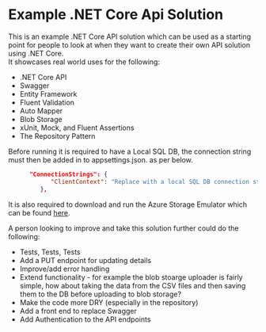 # Example .NET Core Api Solution
This is an example .NET Core API solution which can be used as a starting point for people to look at when they want to create their own API solution using .NET Core.  
It showcases real world uses for the following:
* .NET Core API
* Swagger
* Entity Framework
* Fluent Validation
* Auto Mapper
* Blob Storage
* xUnit, Mock, and Fluent Assertions
* The Repository Pattern

Before running it is required to have a Local SQL DB, the connection string must then be added in to appsettings.json. as per below.
```json
	  "ConnectionStrings": {
            "ClientContext": "Replace with a local SQL DB connection string"
         },
```
It is also required to download and run the Azure Storage Emulator which can be found [here](https://docs.microsoft.com/en-us/azure/storage/common/storage-use-emulator).  

A person looking to improve and take this solution further could do the following:
* Tests, Tests, Tests
* Add a PUT endpoint for updating details
* Improve/add error handling
* Extend functionality - for example the blob stoarge uploader is fairly simple, how about taking the data from the CSV files and then saving them to the DB before uploading to blob storage?
* Make the code more DRY (especially in the repository)
* Add a front end to replace Swagger
* Add Authentication to the API endpoints
